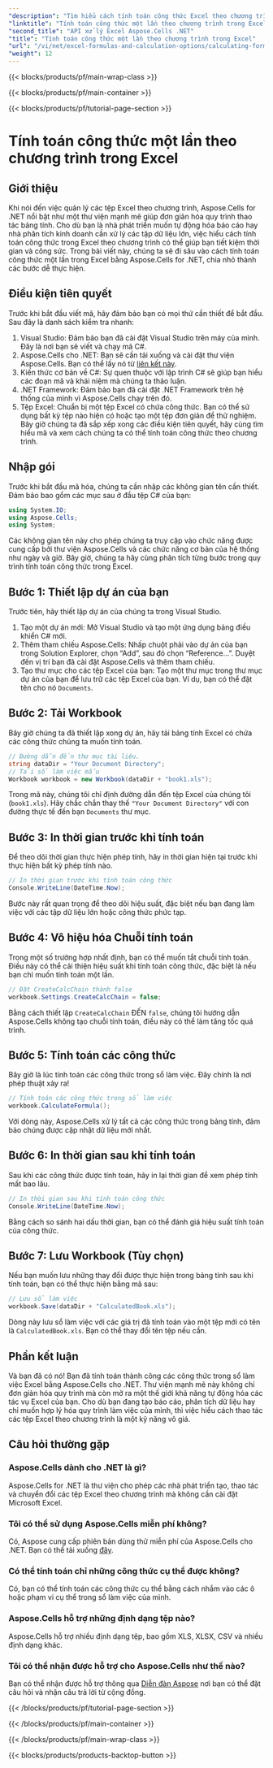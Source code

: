 ```yaml
---
"description": "Tìm hiểu cách tính toán công thức Excel theo chương trình bằng Aspose.Cells cho .NET trong hướng dẫn từng bước này. Nâng cao kỹ năng tự động hóa Excel của bạn."
"linktitle": "Tính toán công thức một lần theo chương trình trong Excel"
"second_title": "API xử lý Excel Aspose.Cells .NET"
"title": "Tính toán công thức một lần theo chương trình trong Excel"
"url": "/vi/net/excel-formulas-and-calculation-options/calculating-formulas-once/"
"weight": 12
---
```


{{< blocks/products/pf/main-wrap-class >}}

{{< blocks/products/pf/main-container >}}

{{< blocks/products/pf/tutorial-page-section >}}

# Tính toán công thức một lần theo chương trình trong Excel

## Giới thiệu
Khi nói đến việc quản lý các tệp Excel theo chương trình, Aspose.Cells for .NET nổi bật như một thư viện mạnh mẽ giúp đơn giản hóa quy trình thao tác bảng tính. Cho dù bạn là nhà phát triển muốn tự động hóa báo cáo hay nhà phân tích kinh doanh cần xử lý các tập dữ liệu lớn, việc hiểu cách tính toán công thức trong Excel theo chương trình có thể giúp bạn tiết kiệm thời gian và công sức. Trong bài viết này, chúng ta sẽ đi sâu vào cách tính toán công thức một lần trong Excel bằng Aspose.Cells for .NET, chia nhỏ thành các bước dễ thực hiện.
## Điều kiện tiên quyết
Trước khi bắt đầu viết mã, hãy đảm bảo bạn có mọi thứ cần thiết để bắt đầu. Sau đây là danh sách kiểm tra nhanh:
1. Visual Studio: Đảm bảo bạn đã cài đặt Visual Studio trên máy của mình. Đây là nơi bạn sẽ viết và chạy mã C#.
2. Aspose.Cells cho .NET: Bạn sẽ cần tải xuống và cài đặt thư viện Aspose.Cells. Bạn có thể lấy nó từ [liên kết này](https://releases.aspose.com/cells/net/). 
3. Kiến thức cơ bản về C#: Sự quen thuộc với lập trình C# sẽ giúp bạn hiểu các đoạn mã và khái niệm mà chúng ta thảo luận.
4. .NET Framework: Đảm bảo bạn đã cài đặt .NET Framework trên hệ thống của mình vì Aspose.Cells chạy trên đó.
5. Tệp Excel: Chuẩn bị một tệp Excel có chứa công thức. Bạn có thể sử dụng bất kỳ tệp nào hiện có hoặc tạo một tệp đơn giản để thử nghiệm.
Bây giờ chúng ta đã sắp xếp xong các điều kiện tiên quyết, hãy cùng tìm hiểu mã và xem cách chúng ta có thể tính toán công thức theo chương trình.
## Nhập gói
Trước khi bắt đầu mã hóa, chúng ta cần nhập các không gian tên cần thiết. Đảm bảo bao gồm các mục sau ở đầu tệp C# của bạn:
```csharp
using System.IO;
using Aspose.Cells;
using System;
```
Các không gian tên này cho phép chúng ta truy cập vào chức năng được cung cấp bởi thư viện Aspose.Cells và các chức năng cơ bản của hệ thống như ngày và giờ.
Bây giờ, chúng ta hãy cùng phân tích từng bước trong quy trình tính toán công thức trong Excel.
## Bước 1: Thiết lập dự án của bạn
Trước tiên, hãy thiết lập dự án của chúng ta trong Visual Studio.
1. Tạo một dự án mới: Mở Visual Studio và tạo một ứng dụng bảng điều khiển C# mới.
2. Thêm tham chiếu Aspose.Cells: Nhấp chuột phải vào dự án của bạn trong Solution Explorer, chọn “Add”, sau đó chọn “Reference…”. Duyệt đến vị trí bạn đã cài đặt Aspose.Cells và thêm tham chiếu.
3. Tạo thư mục cho các tệp Excel của bạn: Tạo một thư mục trong thư mục dự án của bạn để lưu trữ các tệp Excel của bạn. Ví dụ, bạn có thể đặt tên cho nó `Documents`.
## Bước 2: Tải Workbook
Bây giờ chúng ta đã thiết lập xong dự án, hãy tải bảng tính Excel có chứa các công thức chúng ta muốn tính toán.
```csharp
// Đường dẫn đến thư mục tài liệu.
string dataDir = "Your Document Directory";
// Tải sổ làm việc mẫu
Workbook workbook = new Workbook(dataDir + "book1.xls");
```
Trong mã này, chúng tôi chỉ định đường dẫn đến tệp Excel của chúng tôi (`book1.xls`). Hãy chắc chắn thay thế `"Your Document Directory"` với con đường thực tế đến bạn `Documents` thư mục.
## Bước 3: In thời gian trước khi tính toán
Để theo dõi thời gian thực hiện phép tính, hãy in thời gian hiện tại trước khi thực hiện bất kỳ phép tính nào.
```csharp
// In thời gian trước khi tính toán công thức
Console.WriteLine(DateTime.Now);
```
Bước này rất quan trọng để theo dõi hiệu suất, đặc biệt nếu bạn đang làm việc với các tập dữ liệu lớn hoặc công thức phức tạp.
## Bước 4: Vô hiệu hóa Chuỗi tính toán
Trong một số trường hợp nhất định, bạn có thể muốn tắt chuỗi tính toán. Điều này có thể cải thiện hiệu suất khi tính toán công thức, đặc biệt là nếu bạn chỉ muốn tính toán một lần.
```csharp
// Đặt CreateCalcChain thành false
workbook.Settings.CreateCalcChain = false;
```
Bằng cách thiết lập `CreateCalcChain` ĐẾN `false`, chúng tôi hướng dẫn Aspose.Cells không tạo chuỗi tính toán, điều này có thể làm tăng tốc quá trình.
## Bước 5: Tính toán các công thức
Bây giờ là lúc tính toán các công thức trong sổ làm việc. Đây chính là nơi phép thuật xảy ra!
```csharp
// Tính toán các công thức trong sổ làm việc
workbook.CalculateFormula();
```
Với dòng này, Aspose.Cells xử lý tất cả các công thức trong bảng tính, đảm bảo chúng được cập nhật dữ liệu mới nhất.
## Bước 6: In thời gian sau khi tính toán
Sau khi các công thức được tính toán, hãy in lại thời gian để xem phép tính mất bao lâu.
```csharp
// In thời gian sau khi tính toán công thức
Console.WriteLine(DateTime.Now);
```
Bằng cách so sánh hai dấu thời gian, bạn có thể đánh giá hiệu suất tính toán của công thức.
## Bước 7: Lưu Workbook (Tùy chọn)
Nếu bạn muốn lưu những thay đổi được thực hiện trong bảng tính sau khi tính toán, bạn có thể thực hiện bằng mã sau:
```csharp
// Lưu sổ làm việc
workbook.Save(dataDir + "CalculatedBook.xls");
```
Dòng này lưu sổ làm việc với các giá trị đã tính toán vào một tệp mới có tên là `CalculatedBook.xls`. Bạn có thể thay đổi tên tệp nếu cần.

## Phần kết luận
Và bạn đã có nó! Bạn đã tính toán thành công các công thức trong sổ làm việc Excel bằng Aspose.Cells cho .NET. Thư viện mạnh mẽ này không chỉ đơn giản hóa quy trình mà còn mở ra một thế giới khả năng tự động hóa các tác vụ Excel của bạn. Cho dù bạn đang tạo báo cáo, phân tích dữ liệu hay chỉ muốn hợp lý hóa quy trình làm việc của mình, thì việc hiểu cách thao tác các tệp Excel theo chương trình là một kỹ năng vô giá.
## Câu hỏi thường gặp
### Aspose.Cells dành cho .NET là gì?
Aspose.Cells for .NET là thư viện cho phép các nhà phát triển tạo, thao tác và chuyển đổi các tệp Excel theo chương trình mà không cần cài đặt Microsoft Excel.
### Tôi có thể sử dụng Aspose.Cells miễn phí không?
Có, Aspose cung cấp phiên bản dùng thử miễn phí của Aspose.Cells cho .NET. Bạn có thể tải xuống [đây](https://releases.aspose.com/).
### Có thể tính toán chỉ những công thức cụ thể được không?
Có, bạn có thể tính toán các công thức cụ thể bằng cách nhắm vào các ô hoặc phạm vi cụ thể trong sổ làm việc của mình.
### Aspose.Cells hỗ trợ những định dạng tệp nào?
Aspose.Cells hỗ trợ nhiều định dạng tệp, bao gồm XLS, XLSX, CSV và nhiều định dạng khác.
### Tôi có thể nhận được hỗ trợ cho Aspose.Cells như thế nào?
Bạn có thể nhận được hỗ trợ thông qua [Diễn đàn Aspose](https://forum.aspose.com/c/cells/9) nơi bạn có thể đặt câu hỏi và nhận câu trả lời từ cộng đồng.

{{< /blocks/products/pf/tutorial-page-section >}}

{{< /blocks/products/pf/main-container >}}

{{< /blocks/products/pf/main-wrap-class >}}

{{< blocks/products/products-backtop-button >}}